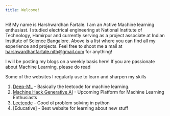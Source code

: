 ```yaml
---
title: Welcome!
---
```



Hi! My name is Harshwardhan Fartale. 
I am an Active Machine learning enthusiast. I studied electrical engineering at National Institute of Technology, Hamirpur and currently serving as a project associate at Indian Institute of Science Bangalore. Above is a list where you can find all my experience and projects. Feel free to shoot me a mail at harshwardhanfartale.nith@gmail.com for anything!

I will be posting my blogs on a weekly basis here! 
If you are passionate about Machine Learning, please do read

Some of the websites I regularly use to learn and sharpen my skills

1. [Deep-ML](https://www.deep-ml.com/) - Basically the leetcode for machine learning. 
2. [Machine Hack Generative AI](https://machinehack.com/) - Upcoming Platform for Machine Learning Enthusiasts
3. [Leetcode](https://leetcode.com/u/harshwardhanfartale_nith/) - Good ol problem solving in python
4. [Educative] - Best website for learning about new stuff
